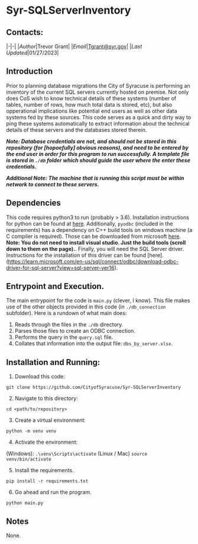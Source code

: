 # Syr-SQLServerInventory

## Contacts:

|-|-|
|*Author*|Trevor Grant|
|*Email*|Tgrant@syr.gov|
|*Last Updated*|01/27/2023|

## Introduction

Prior to planning database migrations the City of Syracuse is performing an inventory of the current SQL servers currently hosted on premise. Not only does CoS wish to know technical details of these systems (number of tables, number of rows, how much total data is stored, etc), but also opperational implications like potential end users as well as other data systems fed by these sources. This code serves as a quick and dirty way to ping these systems automatically to extract information about the technical details of these servers and the databases stored therein.

***Note: Database credentials **are not**, and **should not** be stored in this repository (for [hopoefully] obvious reasons), and need to be entered by the end user in order for this program to run successfully. A template file is stored in `./db` folder which should guide the user where the enter these credentials.***

***Additional Note: The machine that is running this script must be within network to connect to these servers.***

## Dependencies

This code requires python3 to run (probably > 3.6). Installation instructions for python can be found at [here](https://www.python.org). Additionally, `pyodbc` (included in the requirements) has a dependency on C++ build tools on windows machine (a C compiler is required). Those can be downloaded from microsoft [here](https://visualstudio.microsoft.com/downloads/?q=build+tools). __Note: You do not need to install visual studio. Just the build tools (scroll down to them on the page).__. Finally, you will need the SQL Server driver. Instructions for the installation of this driver can be found [here].(https://learn.microsoft.com/en-us/sql/connect/odbc/download-odbc-driver-for-sql-server?view=sql-server-ver16).

## Entrypoint and Execution.

The main entrypoint for the code is `main.py` (clever, I know). This file makes use of the other objects provided in this code (in `./db_connection` subfolder). Here is a rundown of what main does:

1. Reads through the files in the `./db` directory. 
2. Parses those files to create an ODBC connection.
3. Performs the query in the `query.sql` file.
4. Collates that information into the output file: `dbs_by_server.xlsx`.

## Installation and Running:

1. Download this code:

```git clone https://github.com/CityofSyracuse/Syr-SQLServerInventory```

2. Navigate to this directory:

```cd <path/to/repository>```

3. Create a virtual environment:

```python -m venv venv```

4. Activate the environment:

(Windows):
```.\venv\Scripts\activate```
(Linux / Mac)
```source venv/bin/activate```

5. Install the requirements.

```pip install -r requirements.txt```

6. Go ahead and run the program.

```python main.py```

## Notes

None.